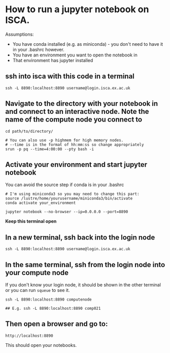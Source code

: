 # How to run a jupyter notebook on ISCA.
Assumptions:
- You have conda installed (e.g. as miniconda) - you don't need to have it in your .bashrc however.
- You have an environment you want to open the notebook in
- That environment has jupyter installed

## ssh into isca with this code in a terminal
```
ssh -L 8890:localhost:8890 username@login.isca.ex.ac.uk

```

## Navigate to the directory with your notebook in and connect to an interactive node. Note the name of the compute node you connect to
```
cd path/to/directory/

# You can also use -p highmem for high memory nodes.
# --time is in the format of hh:mm:ss so change appropriately
srun -p pq --time=4:00:00 --pty bash -i

```
## Activate your environment and start jupyter notebook
You can avoid the source step if conda is in your .bashrc

```
# I'm using miniconda3 so you may need to change this part:
source /lustre/home/yourusername/miniconda3/bin/activate  
conda activate your_environment

jupyter notebook --no-browser --ip=0.0.0.0 --port=8890
```
**Keep this terminal open**

## In a new terminal, ssh back into the login node
```
ssh -L 8890:localhost:8890 username@login.isca.ex.ac.uk

```
## In the same terminal, ssh from the login node into your compute node
If you don't know your login node, it should be shown in the other terminal or you can run `squeue` to see it.

```
ssh -L 8890:localhost:8890 computenode

## E.g. ssh -L 8890:localhost:8890 comp021

```

## Then open a browser and go to:
```
http://localhost:8890
```
This should open your notebooks. 
